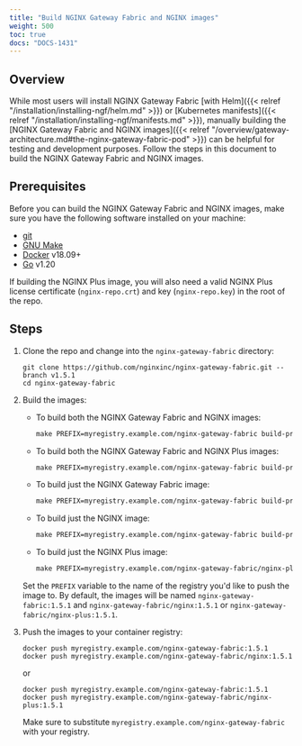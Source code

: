 ```yaml
---
title: "Build NGINX Gateway Fabric and NGINX images"
weight: 500
toc: true
docs: "DOCS-1431"
---
```


## Overview

While most users will install NGINX Gateway Fabric [with Helm]({{< relref "/installation/installing-ngf/helm.md" >}}) or [Kubernetes manifests]({{< relref "/installation/installing-ngf/manifests.md" >}}), manually building the [NGINX Gateway Fabric and NGINX images]({{< relref "/overview/gateway-architecture.md#the-nginx-gateway-fabric-pod" >}}) can be helpful for testing and development purposes. Follow the steps in this document to build the NGINX Gateway Fabric and NGINX images.

## Prerequisites

Before you can build the NGINX Gateway Fabric and NGINX images, make sure you have the following software
installed on your machine:

- [git](https://git-scm.com/)
- [GNU Make](https://www.gnu.org/software/software.html)
- [Docker](https://www.docker.com/) v18.09+
- [Go](https://go.dev/doc/install) v1.20

If building the NGINX Plus image, you will also need a valid NGINX Plus license certificate (`nginx-repo.crt`) and key (`nginx-repo.key`) in the root of the repo.

## Steps

1. Clone the repo and change into the `nginx-gateway-fabric` directory:

   ```shell
   git clone https://github.com/nginxinc/nginx-gateway-fabric.git --branch v1.5.1
   cd nginx-gateway-fabric
   ```

1. Build the images:
   - To build both the NGINX Gateway Fabric and NGINX images:

      ```makefile
      make PREFIX=myregistry.example.com/nginx-gateway-fabric build-prod-images
      ```

   - To build both the NGINX Gateway Fabric and NGINX Plus images:

      ```makefile
      make PREFIX=myregistry.example.com/nginx-gateway-fabric build-prod-images-with-plus
      ```

   - To build just the NGINX Gateway Fabric image:

     ```makefile
     make PREFIX=myregistry.example.com/nginx-gateway-fabric build-prod-ngf-image
     ```

   - To build just the NGINX image:

     ```makefile
     make PREFIX=myregistry.example.com/nginx-gateway-fabric build-prod-nginx-image
     ```

   - To build just the NGINX Plus image:

     ```makefile
     make PREFIX=myregistry.example.com/nginx-gateway-fabric/nginx-plus build-prod-nginx-plus-image
     ```

   Set the `PREFIX` variable to the name of the registry you'd like to push the image to. By default, the images will be
   named `nginx-gateway-fabric:1.5.1` and `nginx-gateway-fabric/nginx:1.5.1` or `nginx-gateway-fabric/nginx-plus:1.5.1`.

1. Push the images to your container registry:

   ```shell
   docker push myregistry.example.com/nginx-gateway-fabric:1.5.1
   docker push myregistry.example.com/nginx-gateway-fabric/nginx:1.5.1
   ```

   or

   ```shell
   docker push myregistry.example.com/nginx-gateway-fabric:1.5.1
   docker push myregistry.example.com/nginx-gateway-fabric/nginx-plus:1.5.1
   ```

   Make sure to substitute `myregistry.example.com/nginx-gateway-fabric` with your registry.
